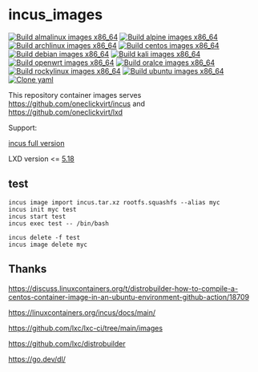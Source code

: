 # incus_images

[![Build almalinux images x86_64](https://github.com/oneclickvirt/incus_images/actions/workflows/build_almalinux_x86_64.yml/badge.svg)](https://github.com/oneclickvirt/incus_images/actions/workflows/build_almalinux_x86_64.yml) [![Build alpine images x86_64](https://github.com/oneclickvirt/incus_images/actions/workflows/build_alpine_x86_64.yml/badge.svg)](https://github.com/oneclickvirt/incus_images/actions/workflows/build_alpine_x86_64.yml) [![Build archlinux images x86_64](https://github.com/oneclickvirt/incus_images/actions/workflows/build_archlinux_x86_64.yml/badge.svg)](https://github.com/oneclickvirt/incus_images/actions/workflows/build_archlinux_x86_64.yml) [![Build centos images x86_64](https://github.com/oneclickvirt/incus_images/actions/workflows/build_centos_x86_64.yml/badge.svg)](https://github.com/oneclickvirt/incus_images/actions/workflows/build_centos_x86_64.yml) [![Build debian images x86_64](https://github.com/oneclickvirt/incus_images/actions/workflows/build_debian_x86_64.yml/badge.svg)](https://github.com/oneclickvirt/incus_images/actions/workflows/build_debian_x86_64.yml) [![Build kali images x86_64](https://github.com/oneclickvirt/incus_images/actions/workflows/build_kali_x86_64.yml/badge.svg)](https://github.com/oneclickvirt/incus_images/actions/workflows/build_kali_x86_64.yml) [![Build openwrt images x86_64](https://github.com/oneclickvirt/incus_images/actions/workflows/build_openwrt_x86_64.yml/badge.svg)](https://github.com/oneclickvirt/incus_images/actions/workflows/build_openwrt_x86_64.yml) [![Build oralce images x86_64](https://github.com/oneclickvirt/incus_images/actions/workflows/build_oralce_x86_64.yml/badge.svg)](https://github.com/oneclickvirt/incus_images/actions/workflows/build_oralce_x86_64.yml) [![Build rockylinux images x86_64](https://github.com/oneclickvirt/incus_images/actions/workflows/build_rockylinux_x86_64.yml/badge.svg)](https://github.com/oneclickvirt/incus_images/actions/workflows/build_rockylinux_x86_64.yml) [![Build ubuntu images x86_64](https://github.com/oneclickvirt/incus_images/actions/workflows/build_ubuntu_x86_64.yml/badge.svg)](https://github.com/oneclickvirt/incus_images/actions/workflows/build_ubuntu_x86_64.yml) [![Clone yaml](https://github.com/oneclickvirt/incus_images/actions/workflows/clone_yaml.yml/badge.svg)](https://github.com/oneclickvirt/incus_images/actions/workflows/clone_yaml.yml)

This repository container images serves https://github.com/oneclickvirt/incus and https://github.com/oneclickvirt/lxd

Support:

[incus full version](https://github.com/lxc/incus)

LXD version <= [5.18](https://github.com/canonical/lxd/releases/tag/lxd-5.18)

## test

```
incus image import incus.tar.xz rootfs.squashfs --alias myc
incus init myc test
incus start test
incus exec test -- /bin/bash
```

```
incus delete -f test
incus image delete myc
```

## Thanks

https://discuss.linuxcontainers.org/t/distrobuilder-how-to-compile-a-centos-container-image-in-an-ubuntu-environment-github-action/18709

https://linuxcontainers.org/incus/docs/main/

https://github.com/lxc/lxc-ci/tree/main/images

https://github.com/lxc/distrobuilder

https://go.dev/dl/
